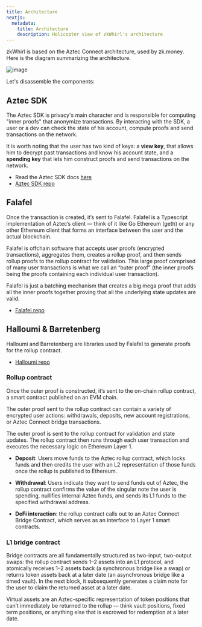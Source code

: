 ```yaml
---
title: Architecture
nextjs:
  metadata:
    title: Architecture
    description: Helicopter view of zkWhirl's architecture
---
```


zkWhirl is based on the Aztec Connect architecture, used by zk.money. Here is the diagram summarizing the architecture.

![image](/diagram.png)

Let's disassemble the components:

## Aztec SDK

The Aztec SDK is privacy's main character and is responsible for computing "inner proofs" that anonymize transactions. By interacting with the SDK, a user or a dev can check the state of his account, compute proofs and send transactions on the network.

It is worth noting that the user has two kind of keys: a **view key**, that allows him to decrypt past transactions and know his account state, and a **spending key** that lets him construct proofs and send transactions on the network.

- Read the Aztec SDK docs [here](/docs/sdk/overview)
- [Aztec SDK repo](https://github.com/AztecProtocol/aztec-connect/tree/master/yarn-project/sdk)

## Falafel

Once the transaction is created, it’s sent to Falafel. Falafel is a Typescript implementation of Aztec’s client — think of it like Go Ethereum (geth) or any other Ethereum client that forms an interface between the user and the actual blockchain.

Falafel is offchain software that accepts user proofs (encrypted transactions), aggregates them, creates a rollup proof, and then sends rollup proofs to the rollup contract for validation. This large proof comprised of many user transactions is what we call an “outer proof” (the inner proofs being the proofs containing each individual user transaction).

Falafel is just a batching mechanism that creates a big mega proof that adds all the inner proofs together proving that all the underlying state updates are valid.

- [Falafel repo](https://github.com/AztecProtocol/aztec-connect/tree/master/yarn-project/falafel)

## Halloumi & Barretenberg

Halloumi and Barretenberg are libraries used by Falafel to generate proofs for the rollup contract.

- [Halloumi repo](https://github.com/AztecProtocol/aztec-connect/tree/master/yarn-project/halloumi)

### Rollup contract

Once the outer proof is constructed, it’s sent to the on-chain rollup contract, a smart contract published on an EVM chain.

The outer proof sent to the rollup contract can contain a variety of encrypted user actions: withdrawals, deposits, new account registrations, or Aztec Connect bridge transactions.

The outer proof is sent to the rollup contract for validation and state updates. The rollup contract then runs through each user transaction and executes the necessary logic on Ethereum Layer 1.

- **Deposit**: Users move funds to the Aztec rollup contract, which locks funds and then credits the user with an L2 representation of those funds once the rollup is published to Ethereum.

- **Withdrawal**: Users indicate they want to send funds out of Aztec, the rollup contract confirms the value of the singular note the user is spending, nullifies internal Aztec funds, and sends its L1 funds to the specified withdrawal address.

- **DeFi interaction**: the rollup contract calls out to an Aztec Connect Bridge Contract, which serves as an interface to Layer 1 smart contracts.

### L1 bridge contract

Bridge contracts are all fundamentally structured as two-input, two-output swaps: the rollup contract sends 1–2 assets into an L1 protocol, and atomically receives 1–2 assets back (a synchronous bridge like a swap) or returns token assets back at a later date (an asynchronous bridge like a timed vault). In the next block, it subsequently generates a claim note for the user to claim the returned asset at a later date.

Virtual assets are an Aztec-specific representation of token positions that can’t immediately be returned to the rollup — think vault positions, fixed term positions, or anything else that is escrowed for redemption at a later date.

